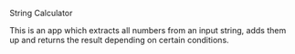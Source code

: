 String Calculator

This is an app which extracts all numbers from an input string, adds them up and returns the result depending on certain conditions.
